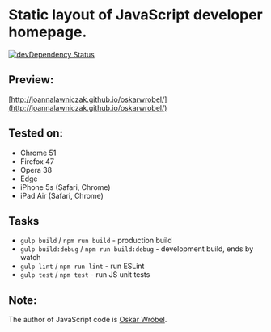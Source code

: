 # Static layout of JavaScript developer homepage.

[![devDependency Status](https://david-dm.org/joannalawniczak/oskarwrobel/dev-status.svg)](https://david-dm.org/joannalawniczak/oskarwrobel?type=dev)

## Preview:
[http://joannalawniczak.github.io/oskarwrobel/](http://joannalawniczak.github.io/oskarwrobel/)

## Tested on:
- Chrome 51
- Firefox 47
- Opera 38
- Edge
- iPhone 5s (Safari, Chrome)
- iPad Air (Safari, Chrome)

## Tasks
- `gulp build` / `npm run build` - production build
- `gulp build:debug` / `npm run build:debug` - development build, ends by watch
- `gulp lint` / `npm run lint` - run ESLint
- `gulp test` / `npm test` - run JS unit tests

## Note:
The author of JavaScript code is [Oskar Wróbel](https://github.com/oskarwrobel).
